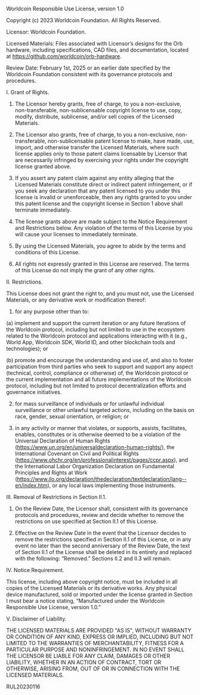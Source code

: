 Worldcoin Responsible Use License, version 1.0



Copyright (c) 2023 Worldcoin Foundation. All Rights Reserved.

Licensor: Worldcoin Foundation.

Licensed Materials: Files associated with Licensor’s designs for the Orb hardware, including specifications, CAD files, and documentation, located at https://github.com/worldcoin/orb-hardware.

Review Date: February 1st, 2025 or an earlier date specified by the Worldcoin Foundation consistent with its governance protocols and procedures.



I. Grant of Rights.

1. The Licensor hereby grants, free of charge, to you a non-exclusive, non-transferable, non-sublicensable copyright license to use, copy, modify, distribute, sublicense, and/or sell copies of the Licensed Materials. 

2. The Licensor also grants, free of charge, to you a non-exclusive, non-transferable, non-sublicensable patent license to make, have made, use, import, and otherwise transfer the Licensed Materials, where such license applies only to those patent claims licensable by Licensor that are necessarily infringed by exercising your rights under the copyright license granted above.

3. If you assert any patent claim against any entity alleging that the Licensed Materials constitute direct or indirect patent infringement, or if you seek any declaration that any patent licensed to you under this license is invalid or unenforceable, then any rights granted to you under this patent license and the copyright license in Section 1 above shall terminate immediately.

4. The license grants above are made subject to the Notice Requirement and Restrictions below. Any violation of the terms of this License by you will cause your licenses to immediately terminate. 

5. By using the Licensed Materials, you agree to abide by the terms and conditions of this License. 

6. All rights not expressly granted in this License are reserved. The terms of this License do not imply the grant of any other rights.

II. Restrictions.

This License does not grant the right to, and you must not, use the Licensed Materials, or any derivative work or modification thereof:

1. for any purpose other than to:

(a) implement and support the current iteration or any future iterations of the Worldcoin protocol, including but not limited to use in the ecosystem related to the Worldcoin protocol and applications interacting with it (e.g., World App, Worldcoin SDK, World ID, and other blockchain tools and technologies); or

(b) promote and encourage the understanding and use of, and also to foster participation from third parties who seek to support and support any aspect (technical, control, compliance or otherwise) of, the Worldcoin protocol or the current implementation and all future implementations of the Worldcoin protocol, including but not limited to protocol decentralization efforts and governance initiatives.

2. for mass surveillance of individuals or for unlawful individual surveillance or other unlawful targeted actions, including on the basis on race, gender, sexual orientation, or religion; or

3. in any activity or manner that violates, or supports, assists, facilitates, enables, constitutes or is otherwise deemed to be a violation of the Universal Declaration of Human Rights (https://www.un.org/en/universaldeclaration-human-rights/), the International Covenant on Civil and Political Rights (https://www.ohchr.org/en/professionalinterest/pages/ccpr.aspx), and the International Labor Organization Declaration on Fundamental Principles and Rights at Work (https://www.ilo.org/declaration/thedeclaration/textdeclaration/lang--en/index.htm), or any local laws implementing those instruments.

III. Removal of Restrictions in Section II.1.

1. On the Review Date, the Licensor shall, consistent with its governance protocols and procedures, review and decide whether to remove the restrictions on use specified at Section II.1 of this License. 

2. Effective on the Review Date in the event that the Licensor decides to remove the restrictions specified in Section II.1 of this License, or in any event no later than the second anniversary of the Review Date, the text of Section II.1 of the License shall be deleted in its entirety and replaced with the following: “Removed.” Sections II.2 and II.3 will remain.

IV. Notice Requirement.

This license, including above copyright notice, must be included in all copies of the Licensed Materials or its derivative works. Any physical device manufactured, sold or imported under the license granted in Section I must bear a notice stating, “Manufactured under the Worldcoin Responsible Use License, version 1.0.”

V. Disclaimer of Liability. 

THE LICENSED MATERIALS ARE PROVIDED "AS IS", WITHOUT WARRANTY OR CONDITION OF ANY KIND, EXPRESS OR IMPLIED, INCLUDING BUT NOT LIMITED TO THE WARRANTIES OF MERCHANTABILITY, FITNESS FOR A PARTICULAR PURPOSE AND NONINFRINGEMENT. IN NO EVENT SHALL THE LICENSOR BE LIABLE FOR ANY CLAIM, DAMAGES OR OTHER LIABILITY, WHETHER IN AN ACTION OF CONTRACT, TORT OR OTHERWISE, ARISING FROM, OUT OF OR IN CONNECTION WITH THE LICENSED MATERIALS.


RUL20230116
